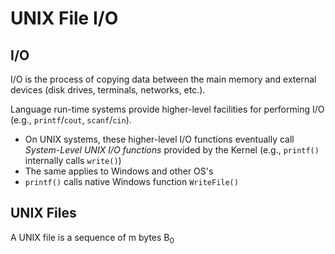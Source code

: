 # UNIX File I/O

## I/O

I/O is the process of copying data between the main memory and external devices (disk drives, terminals, networks, etc.).

Language run-time systems provide higher-level facilities for performing I/O (e.g., `printf`/`cout`, `scanf`/`cin`).
- On UNIX systems, these higher-level I/O functions eventually call *System-Level UNIX I/O functions* provided by the Kernel (e.g., `printf()` internally calls `write()`)
- The same applies to Windows and other OS's
- `printf()` calls native Windows function `WriteFile()`

## UNIX Files

A UNIX file is a sequence of m bytes B<sub>0</sub>